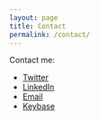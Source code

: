 ```yaml
---
layout: page
title: Contact
permalink: /contact/
---
```


Contact me:

* [Twitter](https://twitter.com/alun404)
* [LinkedIn](https://www.linkedin.com/in/alun404)
* [Email](mailto:alun+blog@badgerous.net)
* [Keybase](https://keybase.io/alun404)
